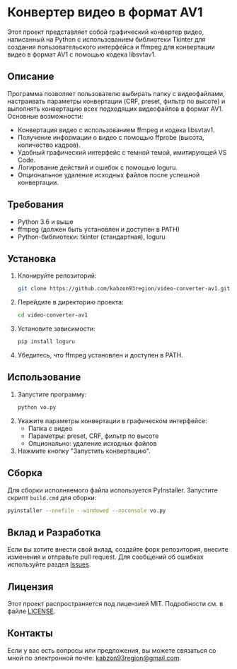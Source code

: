 # Конвертер видео в формат AV1

Этот проект представляет собой графический конвертер видео, написанный на Python с использованием библиотеки Tkinter для создания пользовательского интерфейса и ffmpeg для конвертации видео в формат AV1 с помощью кодека libsvtav1.

## Описание

Программа позволяет пользователю выбирать папку с видеофайлами, настраивать параметры конвертации (CRF, preset, фильтр по высоте) и выполнять конвертацию всех подходящих видеофайлов в формат AV1. Основные возможности:

- Конвертация видео с использованием ffmpeg и кодека libsvtav1.
- Получение информации о видео с помощью ffprobe (высота, количество кадров).
- Удобный графический интерфейс с темной темой, имитирующей VS Code.
- Логирование действий и ошибок с помощью loguru.
- Опциональное удаление исходных файлов после успешной конвертации.

## Требования

- Python 3.6 и выше
- ffmpeg (должен быть установлен и доступен в PATH)
- Python-библиотеки: tkinter (стандартная), loguru

## Установка

1. Клонируйте репозиторий:
   ```bash
   git clone https://github.com/kabzon93region/video-converter-av1.git
   ```
2. Перейдите в директорию проекта:
   ```bash
   cd video-converter-av1
   ```
3. Установите зависимости:
   ```bash
   pip install loguru
   ```
4. Убедитесь, что ffmpeg установлен и доступен в PATH.

## Использование

1. Запустите программу:
   ```bash
   python vo.py
   ```
2. Укажите параметры конвертации в графическом интерфейсе:
   - Папка с видео
   - Параметры: preset, CRF, фильтр по высоте
   - Опционально: удаление исходных файлов
3. Нажмите кнопку "Запустить конвертацию".

## Сборка

Для сборки исполняемого файла используется PyInstaller. Запустите скрипт `build.cmd` для сборки:

```bash
pyinstaller --onefile --windowed --noconsole vo.py
```

## Вклад и Разработка

Если вы хотите внести свой вклад, создайте форк репозитория, внесите изменения и отправьте pull request. Для сообщений об ошибках используйте раздел [Issues](https://github.com/kabzon93region/video-converter-av1/issues).

## Лицензия

Этот проект распространяется под лицензией MIT. Подробности см. в файле [LICENSE](https://opensource.org/licenses/MIT).

## Контакты

Если у вас есть вопросы или предложения, вы можете связаться со мной по электронной почте: [kabzon93region@gmail.com](mailto:kabzon93region@gmail.com). 